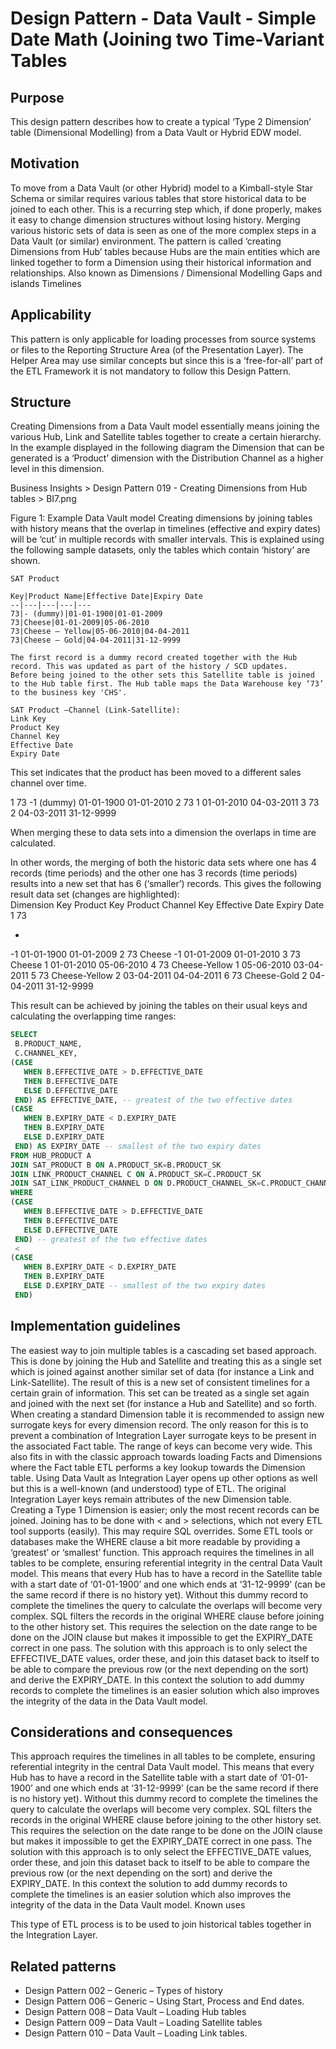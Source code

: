 # Design Pattern - Data Vault - Simple Date Math (Joining two Time-Variant Tables

## Purpose
This design pattern describes how to create a typical ‘Type 2 Dimension’ table (Dimensional Modelling) from a Data Vault or Hybrid EDW model.

## Motivation
To move from a Data Vault (or other Hybrid) model to a Kimball-style Star Schema or similar requires various tables that store historical data to be joined to each other. This is a recurring step which, if done properly, makes it easy to change dimension structures without losing history. Merging various historic sets of data is seen as one of the more complex steps in a Data Vault (or similar) environment. The pattern is called ‘creating Dimensions from Hub’ tables because Hubs are the main entities which are linked together to form a Dimension using their historical information and relationships.
Also known as
Dimensions / Dimensional Modelling
Gaps and islands
Timelines

## Applicability
This pattern is only applicable for loading processes from source systems or files to the Reporting Structure Area (of the Presentation Layer). The Helper Area may use similar concepts but since this is a ‘free-for-all’ part of the ETL Framework it is not mandatory to follow this Design Pattern.

## Structure
Creating Dimensions from a Data Vault model essentially means joining the various Hub, Link and Satellite tables together to create a certain hierarchy. In the example displayed in the following diagram the Dimension that can be generated is a ‘Product’ dimension with the Distribution Channel as a higher level in this dimension.

 Business Insights > Design Pattern 019 - Creating Dimensions from Hub tables > BI7.png

Figure 1: Example Data Vault model
Creating dimensions by joining tables with history means that the overlap in timelines (effective and expiry dates) will be ‘cut’ in multiple records with smaller intervals. This is explained using the following sample datasets, only the tables which contain ‘history’ are shown.

```
SAT Product

Key|Product Name|Effective Date|Expiry Date	
--|---|---|---|---
73|- (dummy)|01-01-1900|01-01-2009
73|Cheese|01-01-2009|05-06-2010	
73|Cheese – Yellow|05-06-2010|04-04-2011
73|Cheese – Gold|04-04-2011|31-12-9999

The first record is a dummy record created together with the Hub record. This was updated as part of the history / SCD updates.
Before being joined to the other sets this Satellite table is joined to the Hub table first. The Hub table maps the Data Warehouse key ‘73’ to the business key 'CHS'.

SAT Product –Channel (Link-Satellite):
Link Key
Product Key
Channel Key
Effective Date
Expiry Date
```

This set indicates that the product has been moved to a different sales channel over time.

1
73
-1 (dummy)
01-01-1900
01-01-2010
2
73
1
01-01-2010
04-03-2011
3
73
2
04-03-2011
31-12-9999

When merging these to data sets into a dimension the overlaps in time are calculated.

In other words, the merging of both the historic data sets where one has 4 records (time periods) and the other one has 3 records (time periods) results into a new set that has 6 (‘smaller’) records. This gives the following result data set (changes are highlighted):\
Dimension Key
Product Key
Product
Channel Key
Effective Date
Expiry Date
1
73

-
-1
01-01-1900
01-01-2009
2
73
Cheese
-1
01-01-2009
01-01-2010
3
73
Cheese
1
01-01-2010
05-06-2010
4
73
Cheese-Yellow
1
05-06-2010
03-04-2011
5
73
Cheese-Yellow
2
03-04-2011
04-04-2011
6
73
Cheese-Gold
2
04-04-2011
31-12-9999

This result can be achieved by joining the tables on their usual keys and calculating the overlapping time ranges:

```sql
SELECT 
 B.PRODUCT_NAME,
 C.CHANNEL_KEY,
(CASE
   WHEN B.EFFECTIVE_DATE > D.EFFECTIVE_DATE
   THEN B.EFFECTIVE_DATE
   ELSE D.EFFECTIVE_DATE
 END) AS EFFECTIVE_DATE, -- greatest of the two effective dates
(CASE
   WHEN B.EXPIRY_DATE < D.EXPIRY_DATE
   THEN B.EXPIRY_DATE
   ELSE D.EXPIRY_DATE
 END) AS EXPIRY_DATE -- smallest of the two expiry dates
FROM HUB_PRODUCT A
JOIN SAT_PRODUCT B ON A.PRODUCT_SK=B.PRODUCT_SK
JOIN LINK_PRODUCT_CHANNEL C ON A.PRODUCT_SK=C.PRODUCT_SK
JOIN SAT_LINK_PRODUCT_CHANNEL D ON D.PRODUCT_CHANNEL_SK=C.PRODUCT_CHANNEL_SK
WHERE
(CASE
   WHEN B.EFFECTIVE_DATE > D.EFFECTIVE_DATE
   THEN B.EFFECTIVE_DATE
   ELSE D.EFFECTIVE_DATE
 END) -- greatest of the two effective dates
 <
(CASE
   WHEN B.EXPIRY_DATE < D.EXPIRY_DATE
   THEN B.EXPIRY_DATE
   ELSE D.EXPIRY_DATE -- smallest of the two expiry dates
 END)
```

## Implementation guidelines

The easiest way to join multiple tables is a cascading set based approach. This is done by joining the Hub and Satellite and treating this as a single set which is joined against another similar set of data (for instance a Link and Link-Satellite). The result of this is a new set of consistent timelines for a certain grain of information. This set can be treated as a single set again and joined with the next set (for instance a Hub and Satellite) and so forth.
When creating a standard Dimension table it is recommended to assign new surrogate keys for every dimension record. The only reason for this is to prevent a combination of Integration Layer surrogate keys to be present in the associated Fact table. The range of keys can become very wide. This also fits in with the classic approach towards loading Facts and Dimensions where the Fact table ETL performs a key lookup towards the Dimension table. Using Data Vault as Integration Layer opens up other options as well but this is a well-known (and understood) type of ETL.
The original Integration Layer keys remain attributes of the new Dimension table.
Creating a Type 1 Dimension is easier; only the most recent records can be joined.
Joining has to be done with < and > selections, which not every ETL tool supports (easily). This may require SQL overrides.
Some ETL tools or databases make the WHERE clause a bit more readable by providing a ‘greatest’ or ‘smallest’ function.
This approach requires the timelines in all tables to be complete, ensuring referential integrity in the central Data Vault model. This means that every Hub has to have a record in the Satellite table with a start date of ‘01-01-1900’ and one which ends at ‘31-12-9999’ (can be the same record if there is no history yet). Without this dummy record to complete the timelines the query to calculate the overlaps will become very complex. SQL filters the records in the original WHERE clause before joining to the other history set. This requires the selection on the date range to be done on the JOIN clause but makes it impossible to get the EXPIRY_DATE correct in one pass. The solution with this approach is to only select the EFFECTIVE_DATE values, order these, and join this dataset back to itself to be able to compare the previous row (or the next depending on the sort) and derive the EXPIRY_DATE. In this context the solution to add dummy records to complete the timelines is an easier solution which also improves the integrity of the data in the Data Vault model.

## Considerations and consequences

This approach requires the timelines in all tables to be complete, ensuring referential integrity in the central Data Vault model. This means that every Hub has to have a record in the Satellite table with a start date of ‘01-01-1900’ and one which ends at ‘31-12-9999’ (can be the same record if there is no history yet). Without this dummy record to complete the timelines the query to calculate the overlaps will become very complex. SQL filters the records in the original WHERE clause before joining to the other history set. This requires the selection on the date range to be done on the JOIN clause but makes it impossible to get the EXPIRY_DATE correct in one pass. The solution with this approach is to only select the EFFECTIVE_DATE values, order these, and join this dataset back to itself to be able to compare the previous row (or the next depending on the sort) and derive the EXPIRY_DATE. In this context the solution to add dummy records to complete the timelines is an easier solution which also improves the integrity of the data in the Data Vault model.
Known uses

This type of ETL process is to be used to join historical tables together in the Integration Layer.

## Related patterns

- Design Pattern 002 – Generic – Types of history
- Design Pattern 006 – Generic – Using Start, Process and End dates.
- Design Pattern 008 – Data Vault – Loading Hub tables
- Design Pattern 009 – Data Vault – Loading Satellite tables
- Design Pattern 010 – Data Vault – Loading Link tables.
